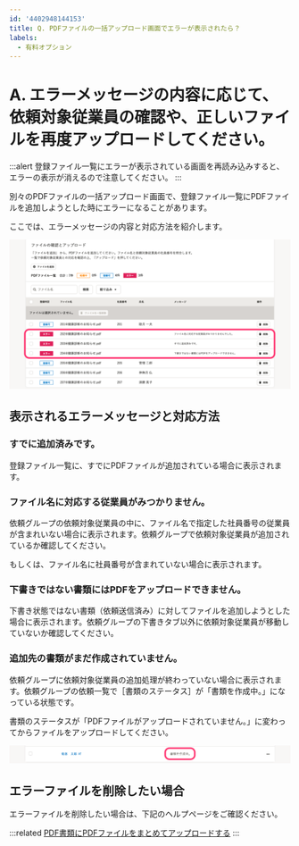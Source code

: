 ```yaml
---
id: '4402948144153'
title: Q. PDFファイルの一括アップロード画面でエラーが表示されたら？
labels:
  - 有料オプション
---
```

# A. エラーメッセージの内容に応じて、依頼対象従業員の確認や、正しいファイルを再度アップロードしてください。

:::alert
登録ファイル一覧にエラーが表示されている画面を再読み込みすると、エラーの表示が消えるので注意してください。
:::

別々のPDFファイルの一括アップロード画面で、登録ファイル一覧にPDFファイルを追加しようとした時にエラーになることがあります。

ここでは、エラーメッセージの内容と対応方法を紹介します。

![](./screencapture-keiyaku-smarthr-plus-request-groups-035a82a3-2a0e-42d2-8d1b-3b03748aeb0c-individual-pdf-uploads-b9e517f6-04f5-48d5-8b0f-53ac76d7ac06-2021-10-28-20_09_27.png)

## 表示されるエラーメッセージと対応方法

### すでに追加済みです。

登録ファイル一覧に、すでにPDFファイルが追加されている場合に表示されます。

### ファイル名に対応する従業員がみつかりません。

依頼グループの依頼対象従業員の中に、ファイル名で指定した社員番号の従業員が含まれいない場合に表示されます。依頼グループで依頼対象従業員が追加されているか確認してください。

もしくは、ファイル名に社員番号が含まれていない場合に表示されます。

### 下書きではない書類にはPDFをアップロードできません。

下書き状態ではない書類（依頼送信済み）に対してファイルを追加しようとした場合に表示されます。依頼グループの下書きタブ以外に依頼対象従業員が移動していないか確認してください。

### 追加先の書類がまだ作成されていません。

依頼グループに依頼対象従業員の追加処理が終わっていない場合に表示されます。依頼グループの依頼一覧で［書類のステータス］が「書類を作成中。」になっている状態です。

書類のステータスが「PDFファイルがアップロードされていません。」に変わってからファイルをアップロードしてください。

![](./SmartHR_____.png)

## エラーファイルを削除したい場合

エラーファイルを削除したい場合は、下記のヘルプページをご確認ください。

:::related
[PDF書類にPDFファイルをまとめてアップロードする](https://knowledge.smarthr.jp/hc/ja/articles/4402741674393)
:::
